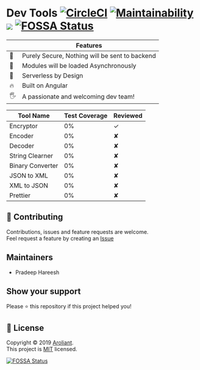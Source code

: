 # Dev Tools [![CircleCI](https://circleci.com/gh/Aroliant/DevTools.svg?style=svg)](https://circleci.com/gh/Aroliant/DevTools) [![Maintainability](https://api.codeclimate.com/v1/badges/471981e7cfb7c53496d0/maintainability)](https://codeclimate.com/github/Aroliant/DevTools/maintainability) <a href="https://codeclimate.com/github/Aroliant/DevTools/test_coverage"><img src="https://api.codeclimate.com/v1/badges/471981e7cfb7c53496d0/test_coverage" /></a> [![FOSSA Status](https://app.fossa.io/api/projects/git%2Bgithub.com%2FAroliant%2FDevTools.svg?type=shield)](https://app.fossa.io/projects/git%2Bgithub.com%2FAroliant%2FDevTools?ref=badge_shield)


|    | Features                                       |
|----|------------------------------------------------|
| 🔑 | Purely Secure, Nothing will be sent to backend |
| 🚀 | Modules will be loaded Asynchronously          |
| 🔧 | Serverless by Design                           |
| 🔥 | Built on Angular                               |
| 🖐 | A passionate and welcoming dev team!           |


| Tool Name        | Test Coverage | Reviewed |
|------------------|---------------|----------|
| Encryptor        | 0%            | ✓        |
| Encoder          | 0%            | ✘        |
| Decoder          | 0%            | ✘        |
| String Clearner  | 0%            | ✘        |
| Binary Converter | 0%            | ✘        |
| JSON to XML      | 0%            | ✘        |
| XML to JSON      | 0%            | ✘        |
| Prettier         | 0%            | ✘        |

## 🤝 Contributing

Contributions, issues and feature requests are welcome.<br />
Feel request a feature by creating an [Issue](https://github.com/Aroliant/DevTools/issues)

## Maintainers

* Pradeep Hareesh

## Show your support

Please ⭐️ this repository if this project helped you!

## 📝 License

Copyright © 2019 [Aroliant](https://github.com/aroliant).<br />
This project is [MIT](https://github.com/Aroliant/DevTools/blob/master/LICENSE) licensed.

[![FOSSA Status](https://app.fossa.io/api/projects/git%2Bgithub.com%2FAroliant%2FDevTools.svg?type=large)](https://app.fossa.io/projects/git%2Bgithub.com%2FAroliant%2FDevTools?ref=badge_large)
